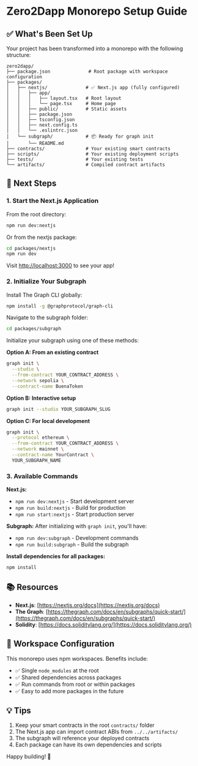 # Zero2Dapp Monorepo Setup Guide

## ✅ What's Been Set Up

Your project has been transformed into a monorepo with the following structure:

```
zero2dapp/
├── package.json              # Root package with workspace configuration
├── packages/
│   ├── nextjs/              # ✅ Next.js app (fully configured)
│   │   ├── app/
│   │   │   ├── layout.tsx   # Root layout
│   │   │   └── page.tsx     # Home page
│   │   ├── public/          # Static assets
│   │   ├── package.json
│   │   ├── tsconfig.json
│   │   ├── next.config.ts
│   │   └── .eslintrc.json
│   └── subgraph/            # 📦 Ready for graph init
│       └── README.md
├── contracts/               # Your existing smart contracts
├── scripts/                 # Your existing deployment scripts
├── tests/                   # Your existing tests
└── artifacts/               # Compiled contract artifacts
```

## 🚀 Next Steps

### 1. Start the Next.js Application

From the root directory:

```bash
npm run dev:nextjs
```

Or from the nextjs package:

```bash
cd packages/nextjs
npm run dev
```

Visit [http://localhost:3000](http://localhost:3000) to see your app!

### 2. Initialize Your Subgraph

Install The Graph CLI globally:

```bash
npm install -g @graphprotocol/graph-cli
```

Navigate to the subgraph folder:

```bash
cd packages/subgraph
```

Initialize your subgraph using one of these methods:

**Option A: From an existing contract**

```bash
graph init \
  --studio \
  --from-contract YOUR_CONTRACT_ADDRESS \
  --network sepolia \
  --contract-name BuenaToken
```

**Option B: Interactive setup**

```bash
graph init --studio YOUR_SUBGRAPH_SLUG
```

**Option C: For local development**

```bash
graph init \
  --protocol ethereum \
  --from-contract YOUR_CONTRACT_ADDRESS \
  --network mainnet \
  --contract-name YourContract \
  YOUR_SUBGRAPH_NAME
```

### 3. Available Commands

**Next.js:**

- `npm run dev:nextjs` - Start development server
- `npm run build:nextjs` - Build for production
- `npm run start:nextjs` - Start production server

**Subgraph:**
After initializing with `graph init`, you'll have:

- `npm run dev:subgraph` - Development commands
- `npm run build:subgraph` - Build the subgraph

**Install dependencies for all packages:**

```bash
npm install
```

## 📚 Resources

- **Next.js**: [https://nextjs.org/docs](https://nextjs.org/docs)
- **The Graph**: [https://thegraph.com/docs/en/subgraphs/quick-start/](https://thegraph.com/docs/en/subgraphs/quick-start/)
- **Solidity**: [https://docs.soliditylang.org/](https://docs.soliditylang.org/)

## 🔧 Workspace Configuration

This monorepo uses npm workspaces. Benefits include:

- ✅ Single `node_modules` at the root
- ✅ Shared dependencies across packages
- ✅ Run commands from root or within packages
- ✅ Easy to add more packages in the future

## 💡 Tips

1. Keep your smart contracts in the root `contracts/` folder
2. The Next.js app can import contract ABIs from `../../artifacts/`
3. The subgraph will reference your deployed contracts
4. Each package can have its own dependencies and scripts

Happy building! 🎉
